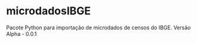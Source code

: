 # microdadosIBGE
Pacote Python para importação de microdados de censos do IBGE.
Versão Alpha - 0.0.1
